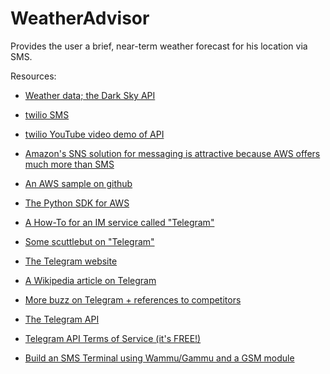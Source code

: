 # WeatherAdvisor

Provides the user a brief, near-term weather forecast for his location via SMS. 

Resources:

* [Weather data; the Dark Sky API](https://darksky.net/dev/docs)

* [twilio SMS](https://www.twilio.com/sms/pricing/gb) 

* [twilio YouTube video demo of API](https://www.youtube.com/watch?v=knxlmCVFAZI) 

* [Amazon's SNS solution for messaging is attractive because AWS offers much more than SMS](https://aws.amazon.com/sns/?ft=n)

* [An AWS sample on github](https://github.com/aws-samples/aws-iot-elf) 

* [The Python SDK for AWS](https://aws.amazon.com/sdk-for-python/)

* [A How-To for an IM service called "Telegram"](https://maker.pro/education/how-to-use-telegram-instant-messaging-on-raspberry-pi)

* [Some scuttlebut on "Telegram"](https://www.theregister.co.uk/2018/04/09/russian_regulator_asks_courts_to_disconnect_telegram/) 

* [The Telegram website](https://telegram.org/)

* [A Wikipedia article on Telegram](https://en.wikipedia.org/wiki/Telegram_(service)) 

* [More buzz on Telegram + references to competitors](https://www.theverge.com/2014/2/25/5445864/telegram-messenger-hottest-app-in-the-world) 

* [The Telegram API](https://core.telegram.org/bots/api)

* [Telegram API Terms of Service (it's FREE!)](https://core.telegram.org/api/terms)

* [Build an SMS Terminal using Wammu/Gammu and a GSM module](https://wammu.eu/)

